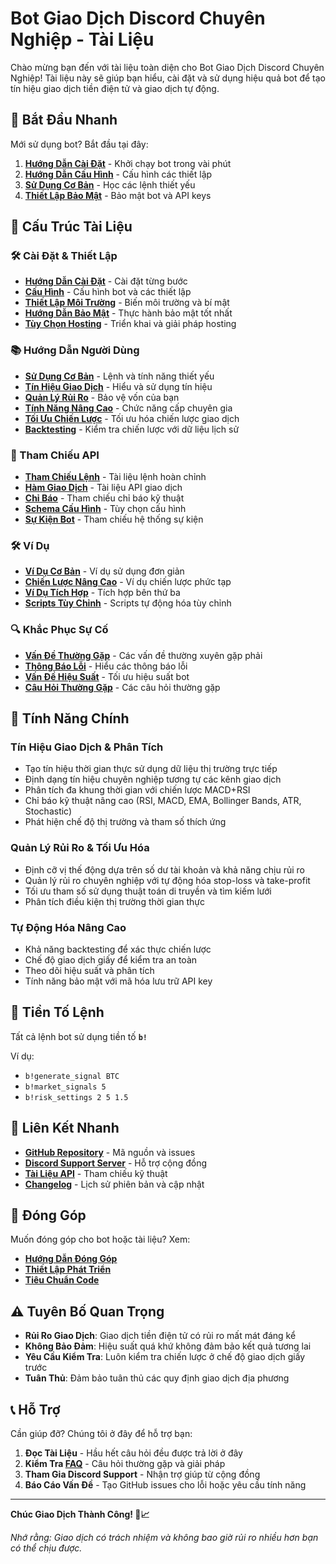# Bot Giao Dịch Discord Chuyên Nghiệp - Tài Liệu

Chào mừng bạn đến với tài liệu toàn diện cho Bot Giao Dịch Discord Chuyên Nghiệp! Tài liệu này sẽ giúp bạn hiểu, cài đặt và sử dụng hiệu quả bot để tạo tín hiệu giao dịch tiền điện tử và giao dịch tự động.

## 🚀 Bắt Đầu Nhanh

Mới sử dụng bot? Bắt đầu tại đây:

1. **[Hướng Dẫn Cài Đặt](setup/installation.md)** - Khởi chạy bot trong vài phút
2. **[Hướng Dẫn Cấu Hình](setup/configuration.md)** - Cấu hình các thiết lập
3. **[Sử Dụng Cơ Bản](guides/basic-usage.md)** - Học các lệnh thiết yếu
4. **[Thiết Lập Bảo Mật](setup/security.md)** - Bảo mật bot và API keys

## 📖 Cấu Trúc Tài Liệu

### 🛠️ Cài Đặt & Thiết Lập
- **[Hướng Dẫn Cài Đặt](setup/installation.md)** - Cài đặt từng bước
- **[Cấu Hình](setup/configuration.md)** - Cấu hình bot và các thiết lập
- **[Thiết Lập Môi Trường](setup/environment.md)** - Biến môi trường và bí mật
- **[Hướng Dẫn Bảo Mật](setup/security.md)** - Thực hành bảo mật tốt nhất
- **[Tùy Chọn Hosting](setup/hosting.md)** - Triển khai và giải pháp hosting

### 📚 Hướng Dẫn Người Dùng
- **[Sử Dụng Cơ Bản](guides/basic-usage.md)** - Lệnh và tính năng thiết yếu
- **[Tín Hiệu Giao Dịch](guides/trading-signals.md)** - Hiểu và sử dụng tín hiệu
- **[Quản Lý Rủi Ro](guides/risk-management.md)** - Bảo vệ vốn của bạn
- **[Tính Năng Nâng Cao](guides/advanced-features.md)** - Chức năng cấp chuyên gia
- **[Tối Ưu Chiến Lược](guides/strategy-optimization.md)** - Tối ưu hóa chiến lược giao dịch
- **[Backtesting](guides/backtesting.md)** - Kiểm tra chiến lược với dữ liệu lịch sử

### 🔧 Tham Chiếu API
- **[Tham Chiếu Lệnh](api-reference/commands.md)** - Tài liệu lệnh hoàn chỉnh
- **[Hàm Giao Dịch](api-reference/trading.md)** - Tài liệu API giao dịch
- **[Chỉ Báo](api-reference/indicators.md)** - Tham chiếu chỉ báo kỹ thuật
- **[Schema Cấu Hình](api-reference/configuration.md)** - Tùy chọn cấu hình
- **[Sự Kiện Bot](api-reference/events.md)** - Tham chiếu hệ thống sự kiện

### 🛠️ Ví Dụ
- **[Ví Dụ Cơ Bản](examples/basic-examples.md)** - Ví dụ sử dụng đơn giản
- **[Chiến Lược Nâng Cao](examples/advanced-strategies.md)** - Ví dụ chiến lược phức tạp
- **[Ví Dụ Tích Hợp](examples/integrations.md)** - Tích hợp bên thứ ba
- **[Scripts Tùy Chỉnh](examples/custom-scripts.md)** - Scripts tự động hóa tùy chỉnh

### 🔍 Khắc Phục Sự Cố
- **[Vấn Đề Thường Gặp](troubleshooting/common-issues.md)** - Các vấn đề thường xuyên gặp phải
- **[Thông Báo Lỗi](troubleshooting/error-messages.md)** - Hiểu các thông báo lỗi
- **[Vấn Đề Hiệu Suất](troubleshooting/performance.md)** - Tối ưu hiệu suất bot
- **[Câu Hỏi Thường Gặp](troubleshooting/faq.md)** - Các câu hỏi thường gặp

## 🌟 Tính Năng Chính

### **Tín Hiệu Giao Dịch & Phân Tích**
- Tạo tín hiệu thời gian thực sử dụng dữ liệu thị trường trực tiếp
- Định dạng tín hiệu chuyên nghiệp tương tự các kênh giao dịch
- Phân tích đa khung thời gian với chiến lược MACD+RSI
- Chỉ báo kỹ thuật nâng cao (RSI, MACD, EMA, Bollinger Bands, ATR, Stochastic)
- Phát hiện chế độ thị trường và tham số thích ứng

### **Quản Lý Rủi Ro & Tối Ưu Hóa**
- Định cỡ vị thế động dựa trên số dư tài khoản và khả năng chịu rủi ro
- Quản lý rủi ro chuyên nghiệp với tự động hóa stop-loss và take-profit
- Tối ưu tham số sử dụng thuật toán di truyền và tìm kiếm lưới
- Phân tích điều kiện thị trường thời gian thực

### **Tự Động Hóa Nâng Cao**
- Khả năng backtesting để xác thực chiến lược
- Chế độ giao dịch giấy để kiểm tra an toàn
- Theo dõi hiệu suất và phân tích
- Tính năng bảo mật với mã hóa lưu trữ API key

## 🎯 Tiền Tố Lệnh

Tất cả lệnh bot sử dụng tiền tố **`b!`**

Ví dụ:
- `b!generate_signal BTC`
- `b!market_signals 5`
- `b!risk_settings 2 5 1.5`

## 🔗 Liên Kết Nhanh

- **[GitHub Repository](https://github.com/ReinaMacCredy/trading_bot)** - Mã nguồn và issues
- **[Discord Support Server](https://discord.gg/your-server)** - Hỗ trợ cộng đồng
- **[Tài Liệu API](api-reference/README.md)** - Tham chiếu kỹ thuật
- **[Changelog](CHANGELOG.md)** - Lịch sử phiên bản và cập nhật

## 🤝 Đóng Góp

Muốn đóng góp cho bot hoặc tài liệu? Xem:
- **[Hướng Dẫn Đóng Góp](CONTRIBUTING.md)**
- **[Thiết Lập Phát Triển](setup/development.md)**
- **[Tiêu Chuẩn Code](CODE_STANDARDS.md)**

## ⚠️ Tuyên Bố Quan Trọng

- **Rủi Ro Giao Dịch**: Giao dịch tiền điện tử có rủi ro mất mát đáng kể
- **Không Bảo Đảm**: Hiệu suất quá khứ không đảm bảo kết quả tương lai
- **Yêu Cầu Kiểm Tra**: Luôn kiểm tra chiến lược ở chế độ giao dịch giấy trước
- **Tuân Thủ**: Đảm bảo tuân thủ các quy định giao dịch địa phương

## 📞 Hỗ Trợ

Cần giúp đỡ? Chúng tôi ở đây để hỗ trợ bạn:

1. **Đọc Tài Liệu** - Hầu hết câu hỏi đều được trả lời ở đây
2. **Kiểm Tra [FAQ](troubleshooting/faq.md)** - Câu hỏi thường gặp và giải pháp
3. **Tham Gia Discord Support** - Nhận trợ giúp từ cộng đồng
4. **Báo Cáo Vấn Đề** - Tạo GitHub issues cho lỗi hoặc yêu cầu tính năng

---

**Chúc Giao Dịch Thành Công! 🚀📈**

*Nhớ rằng: Giao dịch có trách nhiệm và không bao giờ rủi ro nhiều hơn bạn có thể chịu được.* 